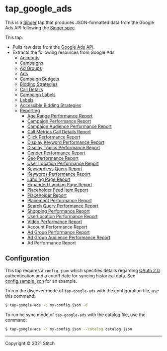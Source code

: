 # tap_google_ads

This is a [Singer](https://singer.io) tap that produces JSON-formatted
data from the Google Ads API following the [Singer
spec](https://github.com/singer-io/getting-started/blob/master/SPEC.md).

This tap: 

- Pulls raw data from the [Google Ads API](https://developers.google.com/google-ads/api/docs/start).
- Extracts the following resources from Google Ads
  - [Accounts](https://developers.google.com/google-ads/api/reference/rpc/v10/Customer)
  - [Campaigns](https://developers.google.com/google-ads/api/reference/rpc/v10/Campaign)
  - [Ad Groups](https://developers.google.com/google-ads/api/reference/rpc/v10/AdGroup)
  - [Ads](https://developers.google.com/google-ads/api/reference/rpc/v10/Ad)
  - [Campaign Budgets](https://developers.google.com/google-ads/api/reference/rpc/v10/CampaignBudget)
  - [Bidding Strategies](https://developers.google.com/google-ads/api/reference/rpc/v10/BiddingStrategy)
  - [Call Details](https://developers.google.com/google-ads/api/reference/rpc/v10/CallView)
  - [Campaign Labels](https://developers.google.com/google-ads/api/reference/rpc/v10/CampaignLabel)
  - [Labels](https://developers.google.com/google-ads/api/reference/rpc/v10/Label)
  - [Accessible Bidding Strategies](https://developers.google.com/google-ads/api/reference/rpc/v10/AccessibleBiddingStrategy)
  - [Reporting](https://developers.google.com/google-ads/api/docs/reporting/overview)
    - [Age Range Performance Report](https://developers.google.com/google-ads/api/fields/v10/age_range_view)
    - [Campaign Performance Report](https://developers.google.com/google-ads/api/fields/v10/campaign)
    - [Campaign Audience Performance Report](https://developers.google.com/google-ads/api/fields/v10/campaign_audience_view)
    - [Call Metrics Call Details Report](https://developers.google.com/google-ads/api/fields/v10/call_view)
    - [Click Performance Report](https://developers.google.com/google-ads/api/fields/v10/click_view)
    - [Display Keyword Performance Report](https://developers.google.com/google-ads/api/fields/v10/display_keyword_view)
    - [Display Topics Performance Report](https://developers.google.com/google-ads/api/fields/v10/topic_view)
    - [Gender Performance Report](https://developers.google.com/google-ads/api/fields/v10/gender_view)
    - [Geo Performance Report](https://developers.google.com/google-ads/api/fields/v10/geographic_view)
    - [User Location Performance Report](https://developers.google.com/google-ads/api/fields/v10/user_location_view)
    - [Keywordless Query Report](https://developers.google.com/google-ads/api/fields/v10/dynamic_search_ads_search_term_view)
    - [Keywords Performance Report](https://developers.google.com/google-ads/api/fields/v10/keyword_view)
    - [Landing Page Report](https://developers.google.com/google-ads/api/fields/v10/landing_page_view)
    - [Expanded Landing Page Report](https://developers.google.com/google-ads/api/fields/v10/expanded_landing_page_view)
    - [Placeholder Feed Item Report](https://developers.google.com/google-ads/api/fields/v10/feed_item)
    - [Placeholder Report](https://developers.google.com/google-ads/api/fields/v10/feed_placeholder_view)
    - [Placement Performance Report](https://developers.google.com/google-ads/api/fields/v10/managed_placement_view)
    - [Search Query Performance Report](https://developers.google.com/google-ads/api/fields/v10/search_term_view)
    - [Shopping Performance Report](https://developers.google.com/google-ads/api/fields/v10/shopping_performance_view)
    - [UserLocation Performance Report](https://developers.google.com/google-ads/api/fields/v10/user_location_view)
    - [Video Performance Report](https://developers.google.com/google-ads/api/fields/v10/video)
    - Account Performance Report
    - [Ad Group Performance Report](https://developers.google.com/google-ads/api/fields/v10/ad_group)
    - [Ad Group Audience Performance Report](https://developers.google.com/google-ads/api/fields/v10/ad_group_audience_view)
    - Ad Performance Report

## Configuration

This tap requires a `config.json` which specifies details regarding [OAuth 2.0](https://developers.google.com/google-ads/api/docs/oauth/overview) authentication and a cutoff date for syncing historical data. See [config.sample.json](config.sample.json) for an example.

To run the discover mode of `tap-google-ads` with the configuration file, use this command:

```bash
$ tap-google-ads -c my-config.json -d
```

To run he sync mode of `tap-google-ads` with the catalog file, use the command:

```bash
$ tap-google-ads -c my-config.json --catalog catalog.json
```
---

Copyright &copy; 2021 Stitch
